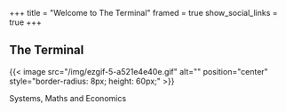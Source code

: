 +++
title = "Welcome to The Terminal"
framed = true
show_social_links = true
+++

##    The Terminal
{{< image src="/img/ezgif-5-a521e4e40e.gif" alt="" position="center" style="border-radius: 8px; height: 60px;"  >}}


Systems, Maths and Economics
